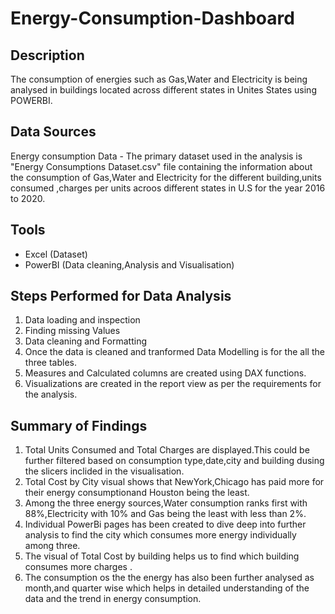 # Energy-Consumption-Dashboard

## Description
The consumption of energies such as Gas,Water and Electricity is being analysed in buildings located across different states in Unites States using POWERBI.

## Data Sources
Energy consumption Data - The primary dataset used in the analysis is "Energy Consumptions Dataset.csv" file containing the information about the consumption of Gas,Water and Electricity for the different building,units consumed ,charges per units acroos different states in U.S for the year 2016 to 2020.

## Tools
- Excel (Dataset)
- PowerBI (Data cleaning,Analysis and Visualisation)

## Steps Performed for Data Analysis
1. Data loading and inspection
2. Finding missing Values
3. Data cleaning and Formatting
4. Once the data is cleaned and tranformed Data Modelling is for the all the three tables.
5. Measures and Calculated columns are created using DAX functions.
6. Visualizations are created in the report view as per the requirements for the analysis.

## Summary of Findings
1. Total Units Consumed and Total Charges are displayed.This could be further filtered based on consumption type,date,city and building dusing the slicers inclided in the visualisation.
2. Total Cost by City visual shows that NewYork,Chicago has paid more for their energy consumptionand Houston being the least.
3. Among the three energy sources,Water consumption ranks first with 88%,Electricity with 10% and Gas being the least with less than 2%.
4. Individual PowerBi pages has been created to dive deep into further analysis to find the city which consumes more energy individually among three.
5. The visual of Total Cost by building helps us to find which building consumes more charges .
6. The consumption os the the energy has also been further analysed as month,and quarter wise which helps in detailed understanding of the data and the trend in energy consumption.
